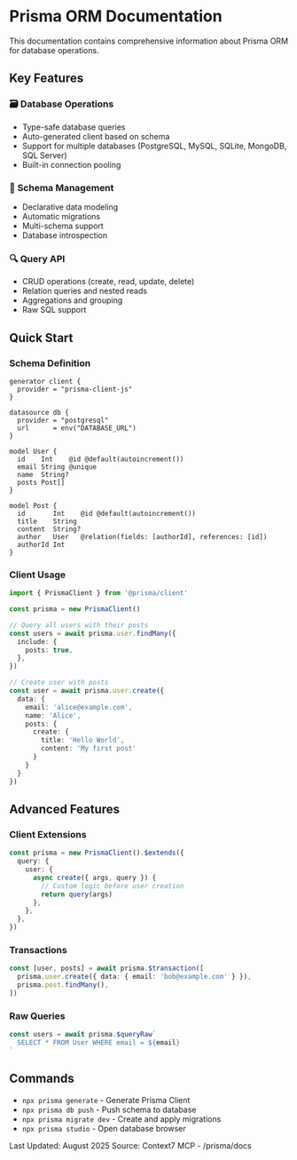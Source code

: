 # Prisma ORM Documentation

This documentation contains comprehensive information about Prisma ORM for database operations.

## Key Features

### 🗃️ **Database Operations**
- Type-safe database queries
- Auto-generated client based on schema
- Support for multiple databases (PostgreSQL, MySQL, SQLite, MongoDB, SQL Server)
- Built-in connection pooling

### 📝 **Schema Management**
- Declarative data modeling
- Automatic migrations
- Multi-schema support
- Database introspection

### 🔍 **Query API**
- CRUD operations (create, read, update, delete)
- Relation queries and nested reads
- Aggregations and grouping
- Raw SQL support

## Quick Start

### Schema Definition
```prisma
generator client {
  provider = "prisma-client-js"
}

datasource db {
  provider = "postgresql"
  url      = env("DATABASE_URL")
}

model User {
  id    Int    @id @default(autoincrement())
  email String @unique
  name  String?
  posts Post[]
}

model Post {
  id       Int    @id @default(autoincrement())
  title    String
  content  String?
  author   User   @relation(fields: [authorId], references: [id])
  authorId Int
}
```

### Client Usage
```typescript
import { PrismaClient } from '@prisma/client'

const prisma = new PrismaClient()

// Query all users with their posts
const users = await prisma.user.findMany({
  include: {
    posts: true,
  },
})

// Create user with posts
const user = await prisma.user.create({
  data: {
    email: 'alice@example.com',
    name: 'Alice',
    posts: {
      create: {
        title: 'Hello World',
        content: 'My first post'
      }
    }
  }
})
```

## Advanced Features

### Client Extensions
```typescript
const prisma = new PrismaClient().$extends({
  query: {
    user: {
      async create({ args, query }) {
        // Custom logic before user creation
        return query(args)
      },
    },
  },
})
```

### Transactions
```typescript
const [user, posts] = await prisma.$transaction([
  prisma.user.create({ data: { email: 'bob@example.com' } }),
  prisma.post.findMany(),
])
```

### Raw Queries
```typescript
const users = await prisma.$queryRaw`
  SELECT * FROM User WHERE email = ${email}
`
```

## Commands

- `npx prisma generate` - Generate Prisma Client
- `npx prisma db push` - Push schema to database
- `npx prisma migrate dev` - Create and apply migrations
- `npx prisma studio` - Open database browser

Last Updated: August 2025
Source: Context7 MCP - /prisma/docs